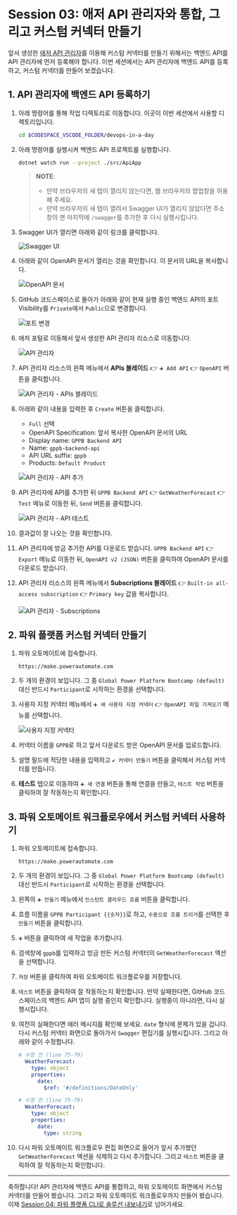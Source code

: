 # Session 03: 애저 API 관리자와 통합, 그리고 커스텀 커넥터 만들기

앞서 생성한 [애저 API 관리자][az apim]를 이용해 커스텀 커넥터를 만들기 위해서는 백엔드 API를 API 관리자에 먼저 등록해야 합니다. 이번 세션에서는 API 관리자에 백엔드 API를 등록하고, 커스텀 커넥터를 만들어 보겠습니다.

## 1. API 관리자에 백엔드 API 등록하기

1. 아래 명령어를 통해 작업 디렉토리로 이동합니다. 이곳이 이번 세션에서 사용할 디렉토리입니다.

   ```bash
   cd $CODESPACE_VSCODE_FOLDER/devops-in-a-day
   ```

1. 아래 명령어를 실행시켜 백엔드 API 프로젝트를 실행합니다.

    ```bash
    dotnet watch run --project ./src/ApiApp
    ```

   > **NOTE**:
   > 
   > - 만약 브라우저의 새 탭이 열리지 않는다면, 웹 브라우저의 팝업창을 허용해 주세요.
   > - 만약 브라우저의 새 탭이 열려서 Swagger UI가 열리지 않았다면 주소창의 맨 마지막에 `/swagger`를 추가한 후 다시 실행시킵니다.

1. Swagger UI가 열리면 아래와 같이 링크를 클릭합니다.

    ![Swagger UI][image-01]

1. 아래와 같이 OpenAPI 문서가 열리는 것을 확인합니다. 이 문서의 URL을 복사합니다.

    ![OpenAPI 문서][image-02]

1. GitHub 코드스페이스로 돌아가 아래와 같이 현재 실행 중인 백엔드 API의 포트 Visibility를 `Private`에서 `Public`으로 변경합니다.

    ![포트 변경][image-03]

1. 애저 포털로 이동해서 앞서 생성한 API 관리자 리소스로 이동합니다.

    ![API 관리자][image-04]

1. API 관리자 리소스의 왼쪽 메뉴에서 **APIs 블레이드** 👉 `➕ Add API` 👉 `OpenAPI` 버튼을 클릭합니다.

    ![API 관리자 - APIs 블레이드][image-05]

1. 아래와 같이 내용을 입력한 후 `Create` 버튼을 클릭합니다.
   - `Full` 선택
   - OpenAPI Specification: 앞서 복사한 OpenAPI 문서의 URL
   - Display name: `GPPB Backend API`
   - Name: `gppb-backend-api`
   - API URL suffix: `gppb`
   - Products: `Default Product`

    ![API 관리자 - API 추가][image-06]

1. API 관리자에 API를 추가한 뒤 `GPPB Backend API` 👉 `GetWeatherForecast` 👉 `Test` 메뉴로 이동한 뒤, `Send` 버튼을 클릭합니다.

    ![API 관리자 - API 테스트][image-07]

1. 결과값이 잘 나오는 것을 확인합니다.

1. API 관리자에 방금 추가한 API를 다운로드 받습니다. `GPPB Backend API` 👉 `Export` 메뉴로 이동한 뒤, `OpenAPI v2 (JSON)` 버튼을 클릭하여 OpenAPI 문서를 다운로드 받습니다.

1. API 관리자 리소스의 왼쪽 메뉴에서 **Subscriptions 블레이드** 👉 `Built-in all-access subscription` 👉 `Primary key` 값을 복사합니다.

    ![API 관리자 - Subscriptions][image-08]

## 2. 파워 플랫폼 커스텀 커넥터 만들기

1. 파워 오토메이트에 접속합니다.

    ```text
    https://make.powerautomate.com
    ```

1. 두 개의 환경이 보입니다. 그 중 `Global Power Platform Bootcamp (default)` 대신 반드시 `Participant`로 시작하는 환경을 선택합니다.

1. 사용자 지정 커넥터 메뉴에서 `➕ 새 사용자 지정 커넥터` 👉 `OpenAPI 파일 가져오기` 메뉴를 선택합니다.

    ![사용자 지정 커넥터][image-09]

1. 커넥터 이름을 `GPPB`로 하고 앞서 다운로드 받은 OpenAPI 문서를 업로드합니다.

1. 설명 필드에 적당한 내용을 입력하고 `✔️ 커넥터 만들기` 버튼을 클릭해서 커스텀 커넥터를 만듭니다.

1. **테스트** 탭으로 이동하여 `➕ 새 연결` 버튼을 통해 연결을 만들고, `테스트 작업` 버튼을 클릭하여 잘 작동하는지 확인합니다.

## 3. 파워 오토메이트 워크플로우에서 커스텀 커넥터 사용하기

1. 파워 오토메이트에 접속합니다.

    ```text
    https://make.powerautomate.com
    ```

1. 두 개의 환경이 보입니다. 그 중 `Global Power Platform Bootcamp (default)` 대신 반드시 `Participant`로 시작하는 환경을 선택합니다.

1. 왼쪽의 `➕ 만들기` 메뉴에서 `인스턴트 클라우드 흐름` 버튼을 클릭합니다.

1. 흐름 이름을 `GPPB Participant {{숫자}}`로 하고, `수동으로 흐름 트리거`를 선택한 후 `만들기` 버튼을 클릭합니다.

1. `➕` 버튼을 클릭하여 새 작업을 추가합니다.

1. 검색창에 `gppb`를 입력하고 방금 만든 커스텀 커넥터의 `GetWeatherForecast` 액션을 선택합니다.

1. `저장` 버튼을 클릭하여 파워 오토메이트 워크플로우를 저장합니다.

1. `테스트` 버튼을 클릭하여 잘 작동하는지 확인합니다. 만약 실패한다면, GitHub 코드스페이스의 백엔드 API 앱이 실행 중인지 확인합니다. 실행중이 아니라면, 다시 실행시킵니다.

1. 여전히 실패한다면 에러 메시지를 확인해 보세요. `date` 형식에 문제가 있을 겁니다. 다시 커스텀 커넥터 화면으로 돌아가서 `Swagger` 편집기를 실행시킵니다. 그리고 아래와 같이 수정합니다.

    ```yml
    # 수정 전 (line 75-79)
      WeatherForecast:
        type: object
        properties:
          date:
            $ref: '#/definitions/DateOnly'
    
    # 수정 전 (line 75-79)
      WeatherForecast:
        type: object
        properties:
          date:
            type: string
    ```

1. 다시 파워 오토메이트 워크플로우 편집 화면으로 들어가 앞서 추가했던 `GetWeatherForecast` 액션을 삭제하고 다시 추가합니다. 그리고 `테스트` 버튼을 클릭하여 잘 작동하는지 확인합니다.

---

축하합니다! API 관리자에 백엔드 API를 통합하고, 파워 오토메이트 화면에서 커스텀 커넥터를 만들어 봤습니다. 그리고 파워 오토메이트 워크플로우까지 만들어 봤습니다. 이제 [Session 04: 파워 플랫폼 CLI로 솔루션 내보내기](./04-power-platform-cli.md)로 넘어가세요.

[image-01]: ./images/03-image-01.png
[image-02]: ./images/03-image-02.png
[image-03]: ./images/03-image-03.png
[image-04]: ./images/03-image-04.png
[image-05]: ./images/03-image-05.png
[image-06]: ./images/03-image-06.png
[image-07]: ./images/03-image-07.png
[image-08]: ./images/03-image-08.png
[image-09]: ./images/03-image-09.png

[az apim]: https://learn.microsoft.com/ko-kr/azure/api-management/api-management-key-concepts?WT.mc_id=dotnet-87051-juyoo
